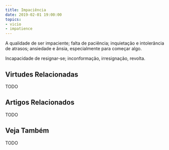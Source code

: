 ```yaml
---
title: Impaciência
date: 2019-02-01 19:00:00
topics: 
- vicio
- impatience
---
```


A qualidade de ser impaciente; falta de paciência; inquietação e intolerância
de atrasos; ansiedade e ânsia, especialmente para começar algo.

Incapacidade de resignar-se; inconformação, irresignação, revolta.

## Virtudes Relacionadas
TODO

## Artigos Relacionados
TODO

## Veja Também
TODO
